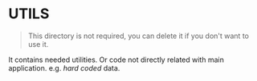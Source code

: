 # UTILS

> This directory is not required, you can delete it if you don't want to use it.

It contains needed utilities.
Or code not directly related with main application.
e.g. _hard coded_ data.
